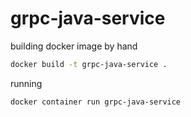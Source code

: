 # grpc-java-service

building docker image by hand

```bash
docker build -t grpc-java-service .
```

running

```bash
docker container run grpc-java-service
```
